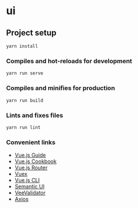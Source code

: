 # ui

## Project setup
```
yarn install
```

### Compiles and hot-reloads for development
```
yarn run serve
```

### Compiles and minifies for production
```
yarn run build
```

### Lints and fixes files
```
yarn run lint
```

### Convenient links

- [Vue.js Guide](https://vuejs.org/v2/guide)
- [Vue.js Cookbook](https://vuejs.org/v2/cookbook)
- [Vue.js Router](https://router.vuejs.org/guide)
- [Vuex](https://vuex.vuejs.org/guide)
- [Vue.js CLI](https://cli.vuejs.org/guide)
- [Semantic UI](https://github.com/axios/axios)
- [VeeValidator](https://baianat.github.io/vee-validate)
- [Axios](https://github.com/axios/axios)
